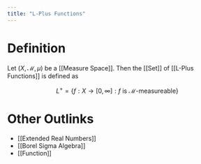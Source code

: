 ```yaml
---
title: "L-Plus Functions"
---
```


# Definition
Let $(X, \mathcal{M}, \mu)$ be a [[Measure Space]]. Then the [[Set]] of [[L-Plus Functions]] is defined as

$$L^{+} = \{f:  X \to [0, \infty]: f \text{ is }\mathcal{M}\text{-measureable}\}$$
# Other Outlinks
- [[Extended Real Numbers]]
- [[Borel Sigma Algebra]]
- [[Function]]